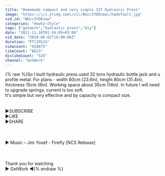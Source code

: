 ```yaml
---
title: "Homemade compact and very simple 32T Hydraulic Press"
image: "https:\/\/i.ytimg.com\/vi\/WGcc3YDEnow\/hqdefault.jpg"
vid_id: "WGcc3YDEnow"
categories: "Howto-Style"
tags: ["getwork","hydraulic press","diy"]
date: "2021-11-10T01:59:05+03:00"
vid_date: "2019-06-02T18:00:06Z"
duration: "PT11M12S"
viewcount: "918875"
likeCount: "8623"
dislikeCount: "526"
channel: "GetWork"
---
```

{% raw %}So I built hydraulic press used 32 tons hydraulic bottle jack and u profile metal. For plans - width 60cm (23.6in), height 80cm (31.4in), thickness 15cm (6in). Working space about 35cm (14in). In future I will need to upgrade springs, current is too soft. <br />It's simple but very effective and by capacity is compact size.<br /><br /><br />►SUBSCRIBE<br />►LIKE<br />►SHARE<br /><br /><br /><br />► Music – Jim Yosef - Firefly [NCS Release]<br /><br /><br /><br />             Thank you for watching<br />                    ► GetWork ◄{% endraw %}
